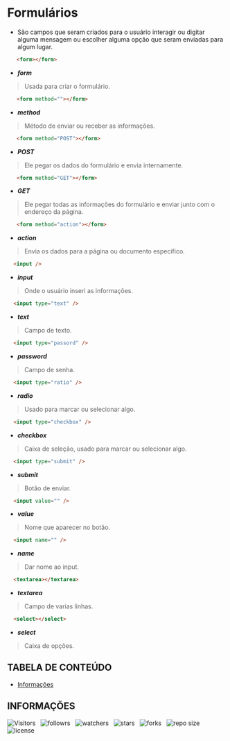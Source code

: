 <!-- TITLE -->
# Formulários

* São campos que seram criados para o usuário interagir ou digitar alguma mensagem ou escolher alguma opção que seram enviadas para algum lugar.

```html
   <form></form>
```

* ***form***

> Usada para criar o formulário.

```html
   <form method=""></form>
```

* ***method***

> Método de enviar ou receber as informações.

```html
   <form method="POST"></form>
```

* ***POST***

> Ele pegar os dados do formulário e envia internamente.

```html
   <form method="GET"></form>
```

* ***GET***

> Ele pegar todas as informações do formulário e enviar junto com o endereço da página.

```html
   <form method="action"></form>
```

* ***action***

> Envia os dados para a página ou documento especifico.

```html
  <input />
```

* ***input***

> Onde o usuário inseri as informações.

```html
  <input type="text" />
```

* ***text***

> Campo de texto.

```html
  <input type="passord" />
```

* ***password***
> Campo de senha.

```html
  <input type="ratio" />
```

* ***radio***
> Usado para marcar ou selecionar algo.

```html
  <input type="checkbox" />
```

* ***checkbox***
> Caixa de seleção, usado para marcar ou selecionar algo.

```html
  <input type="submit" />
```

* ***submit***
> Botão de enviar.

```html
  <input value="" />
```

* ***value***
> Nome que aparecer no botão.

```html
  <input name="" />
```

* ***name***
> Dar nome ao input.

```html
  <textarea></textarea>
```

* ***textarea***
> Campo de varias linhas.

```html
  <select></select>
```

* ***select***
> Caixa de opções.

<!-- TABLE OF CONTENTS -->
## TABELA DE CONTEÚDO

<!-- - [Vista por cima](#vista-por-cima) -->
<!--  - [Foto da tela](#foto-da-tela) -->
<!--  - [Links](#links) -->
<!-- - [Meu processo](#meu-processo) -->
<!--  - [Contruido com](#construido-com) -->
<!--  - [O que aprendi](#o-que-aprendi) -->
<!--  - [Desenvolvimento contínuo](#desenvolvimento-contínuo) -->
<!--  - [Recusos úteis](#recursos-úteis) -->
<!-- - [Autor](#autor) -->
<!-- - [Agradecimentos](#agradecimentos) -->
- [Informações](#informações)

<!-- OVERVIEW -->
<!-- ## VISTA POR CIMA -->

<!-- SCREENSHOT -->
<!-- ### FOTO DA TELA -->

<!-- LINKS -->
<!-- ### LINKS -->

<!-- MY PROCESS -->
<!-- ## MEU PROCESSO -->

<!-- BUILT WITH -->
<!-- ### CONSTRUIDO COM -->

<!-- WHAT I LEARNED -->
<!-- ### O QUE APRENDI -->

<!-- CONTINUED DEVELOPMENT -->
<!-- ### DESENVOLVIMENTO CONTÍNUO -->

<!-- USEFUL RESOURCES -->
<!-- ### RECURSOS ÚTEIS -->

<!-- AUTHOR -->
<!-- ## AUTOR -->

<!-- ACKNOWLEDGMENTS -->
<!-- ## AGRADECIMENTOS -->

<!-- INFORMATION -->
## INFORMAÇÕES

![Visitors](https://api.visitorbadge.io/api/visitors?path=Devsgeeknerd%2Ffor&label=Visitantes&labelColor=%23f9e64f&countColor=%23008000&style=plastic "Total de Visitas")
&nbsp;
![followrs](https://img.shields.io/github/followers/Devsgeeknerd?style=plastic&label=SEGUIDORES&labelColor=f9e64f "Total de Seguidores")
&nbsp;
![watchers](https://img.shields.io/github/watchers/Devsgeeknerd/for?style=plastic&label=OBSERVADORES&labelColor=f9e64f "Total de Observadores")
&nbsp;
![stars](https://img.shields.io/github/stars/Devsgeeknerd/for?style=plastic&label=ESTRELAS&labelColor=f9e64f "Total de Estrelas Recebidas")
&nbsp;
![forks](https://img.shields.io/github/forks/Devsgeeknerd/for?style=plastic&label=BIFURCAÇÕES&labelColor=f9e64f "Total de Bifurcações")
&nbsp;
![repo size](https://img.shields.io/github/repo-size/Devsgeeknerd/for?style=plastic&label=TAMANHO&labelColor=f9e64f "Tamanho do Repositório")
&nbsp;
![license](https://img.shields.io/github/license/Devsgeeknerd/for?style=plastic&label=LICENÇA&labelColor=f9e64f "Licença do Repositório")
